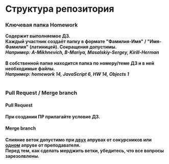 # Структура репозитория
<h3>Ключевая папка Homework</h3>
<strong>
Содержит выполняемое ДЗ.<br>
Каждый участник создаёт папку в формате "Фамилия-Имя" / "Имя-Фамилия" (латиницей). Сокращения допустимы.<br>
<i>Например: A-Mikhnevich, B-Mariya, Masalskiy-Sergey, Kirill-Herman</i> <br> <br>
В собственной папке находится папка по номеру/теме ДЗ и в ней необходимые файлы. <br>
<i>Например: homework 14, JavaScript 6, HW 14, Objects 1</i> <br>
</strong> <br>
<h3>Pull Request / Merge branch</h3>
<h4>Pull Request</h4>
<strong>При создании ПР прилагайте условие ДЗ.</strong> <br>
<h4>Merge branch</h4>
<strong>
Слияние веток допустимо при <ins>двух</ins> апрувах от сокурсников или <ins>одном</ins> апруве от преподавателя. <br>
Перед тем, как сделать мерджить ветки, убедитесь, что все вопросы зарезолвлены.
</strong>
